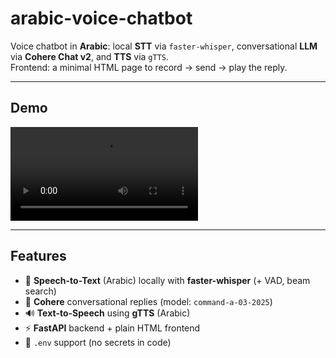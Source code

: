 # arabic-voice-chatbot
Voice chatbot in **Arabic**: local **STT** via `faster-whisper`, conversational **LLM** via **Cohere Chat v2**, and **TTS** via `gTTS`.  
Frontend: a minimal HTML page to record → send → play the reply.

---

## Demo

<!-- Option A: video in repo root -->
![Demo video](https://raw.githubusercontent.com/s1ara1h/arabic-voice-chatbo/main/demo.mp4)


---

## Features
- 🎤 **Speech-to-Text** (Arabic) locally with **faster-whisper** (+ VAD, beam search)
- 🤖 **Cohere** conversational replies (model: `command-a-03-2025`)
- 🔊 **Text-to-Speech** using **gTTS** (Arabic)
- ⚡ **FastAPI** backend + plain HTML frontend
- 🔐 `.env` support (no secrets in code)


